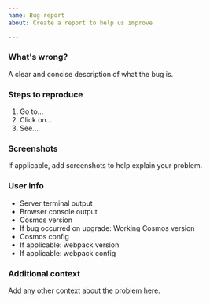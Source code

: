 ```yaml
---
name: Bug report
about: Create a report to help us improve

---
```


### What's wrong?

A clear and concise description of what the bug is.

### Steps to reproduce

1.  Go to...
2.  Click on...
3.  See...

### Screenshots

If applicable, add screenshots to help explain your problem.

### User info

- Server terminal output
- Browser console output
- Cosmos version
- If bug occurred on upgrade: Working Cosmos version
- Cosmos config
- If applicable: webpack version
- If applicable: webpack config

### Additional context

Add any other context about the problem here.
